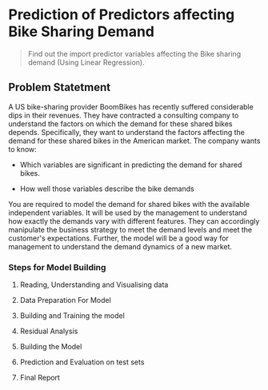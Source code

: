
# Prediction of Predictors affecting Bike Sharing Demand
> Find out the import predictor variables affecting the Bike sharing demand (Using Linear Regression).

## Problem Statetment
A US bike-sharing provider BoomBikes has recently suffered considerable dips in their revenues. They have contracted a consulting company to understand the factors on which the demand for these shared bikes depends. Specifically, they want to understand the factors affecting the demand for these shared bikes in the American market. The company wants to know:

* Which variables are significant in predicting the demand for shared bikes.

* How well those variables describe the bike demands

You are required to model the demand for shared bikes with the available independent variables. It will be used by the management to understand how exactly the demands vary with different features. They can accordingly manipulate the business strategy to meet the demand levels and meet the customer's expectations. Further, the model will be a good way for management to understand the demand dynamics of a new market.

### Steps for Model Building

1. Reading, Understanding  and Visualising data

2. Data Preparation For Model

3. Building and Training the model

4. Residual Analysis

5. Building the Model

7. Prediction and Evaluation on test sets

8. Final Report
